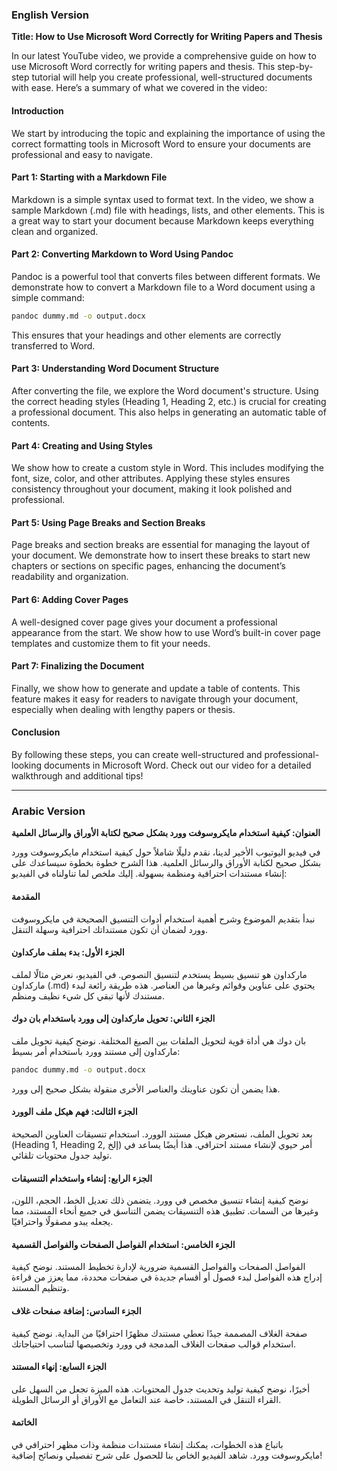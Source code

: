 
### English Version

**Title: How to Use Microsoft Word Correctly for Writing Papers and Thesis**

In our latest YouTube video, we provide a comprehensive guide on how to use Microsoft Word correctly for writing papers and thesis. This step-by-step tutorial will help you create professional, well-structured documents with ease. Here’s a summary of what we covered in the video:

#### Introduction
We start by introducing the topic and explaining the importance of using the correct formatting tools in Microsoft Word to ensure your documents are professional and easy to navigate.

#### Part 1: Starting with a Markdown File
Markdown is a simple syntax used to format text. In the video, we show a sample Markdown (.md) file with headings, lists, and other elements. This is a great way to start your document because Markdown keeps everything clean and organized.

#### Part 2: Converting Markdown to Word Using Pandoc
Pandoc is a powerful tool that converts files between different formats. We demonstrate how to convert a Markdown file to a Word document using a simple command:
```sh
pandoc dummy.md -o output.docx
```
This ensures that your headings and other elements are correctly transferred to Word.

#### Part 3: Understanding Word Document Structure
After converting the file, we explore the Word document's structure. Using the correct heading styles (Heading 1, Heading 2, etc.) is crucial for creating a professional document. This also helps in generating an automatic table of contents.

#### Part 4: Creating and Using Styles
We show how to create a custom style in Word. This includes modifying the font, size, color, and other attributes. Applying these styles ensures consistency throughout your document, making it look polished and professional.

#### Part 5: Using Page Breaks and Section Breaks
Page breaks and section breaks are essential for managing the layout of your document. We demonstrate how to insert these breaks to start new chapters or sections on specific pages, enhancing the document’s readability and organization.

#### Part 6: Adding Cover Pages
A well-designed cover page gives your document a professional appearance from the start. We show how to use Word’s built-in cover page templates and customize them to fit your needs.

#### Part 7: Finalizing the Document
Finally, we show how to generate and update a table of contents. This feature makes it easy for readers to navigate through your document, especially when dealing with lengthy papers or thesis.

#### Conclusion
By following these steps, you can create well-structured and professional-looking documents in Microsoft Word. Check out our video for a detailed walkthrough and additional tips!

---

### Arabic Version

**العنوان: كيفية استخدام مايكروسوفت وورد بشكل صحيح لكتابة الأوراق والرسائل العلمية**

في فيديو اليوتيوب الأخير لدينا، نقدم دليلًا شاملاً حول كيفية استخدام مايكروسوفت وورد بشكل صحيح لكتابة الأوراق والرسائل العلمية. هذا الشرح خطوة بخطوة سيساعدك على إنشاء مستندات احترافية ومنظمة بسهولة. إليك ملخص لما تناولناه في الفيديو:

#### المقدمة
نبدأ بتقديم الموضوع وشرح أهمية استخدام أدوات التنسيق الصحيحة في مايكروسوفت وورد لضمان أن تكون مستنداتك احترافية وسهلة التنقل.

#### الجزء الأول: بدء بملف ماركداون
ماركداون هو تنسيق بسيط يستخدم لتنسيق النصوص. في الفيديو، نعرض مثالًا لملف ماركداون (.md) يحتوي على عناوين وقوائم وغيرها من العناصر. هذه طريقة رائعة لبدء مستندك لأنها تبقي كل شيء نظيف ومنظم.

#### الجزء الثاني: تحويل ماركداون إلى وورد باستخدام بان دوك
بان دوك هي أداة قوية لتحويل الملفات بين الصيغ المختلفة. نوضح كيفية تحويل ملف ماركداون إلى مستند وورد باستخدام أمر بسيط:
```sh
pandoc dummy.md -o output.docx
```
هذا يضمن أن تكون عناوينك والعناصر الأخرى منقولة بشكل صحيح إلى وورد.

#### الجزء الثالث: فهم هيكل ملف الوورد
بعد تحويل الملف، نستعرض هيكل مستند الوورد. استخدام تنسيقات العناوين الصحيحة (Heading 1, Heading 2, إلخ) أمر حيوي لإنشاء مستند احترافي. هذا أيضًا يساعد في توليد جدول محتويات تلقائي.

#### الجزء الرابع: إنشاء واستخدام التنسيقات
نوضح كيفية إنشاء تنسيق مخصص في وورد. يتضمن ذلك تعديل الخط، الحجم، اللون، وغيرها من السمات. تطبيق هذه التنسيقات يضمن التناسق في جميع أنحاء المستند، مما يجعله يبدو مصقولًا واحترافيًا.

#### الجزء الخامس: استخدام الفواصل الصفحات والفواصل القسمية
الفواصل الصفحات والفواصل القسمية ضرورية لإدارة تخطيط المستند. نوضح كيفية إدراج هذه الفواصل لبدء فصول أو أقسام جديدة في صفحات محددة، مما يعزز من قراءة وتنظيم المستند.

#### الجزء السادس: إضافة صفحات غلاف
صفحة الغلاف المصممة جيدًا تعطي مستندك مظهرًا احترافيًا من البداية. نوضح كيفية استخدام قوالب صفحات الغلاف المدمجة في وورد وتخصيصها لتناسب احتياجاتك.

#### الجزء السابع: إنهاء المستند
أخيرًا، نوضح كيفية توليد وتحديث جدول المحتويات. هذه الميزة تجعل من السهل على القراء التنقل في المستند، خاصة عند التعامل مع الأوراق أو الرسائل الطويلة.

#### الخاتمة
باتباع هذه الخطوات، يمكنك إنشاء مستندات منظمة وذات مظهر احترافي في مايكروسوفت وورد. شاهد الفيديو الخاص بنا للحصول على شرح تفصيلي ونصائح إضافية!
